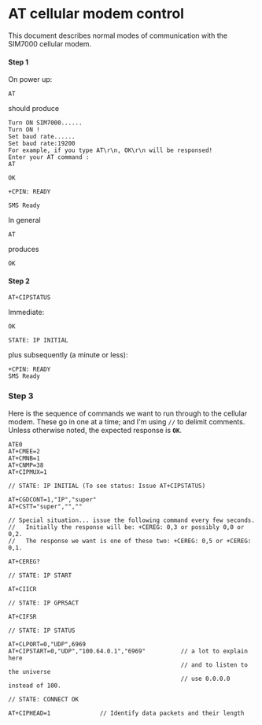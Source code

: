# AT cellular modem control

This document describes normal modes of communication with the SIM7000 cellular modem.


#### Step 1


On power up:
```
AT
```
should produce 

```
Turn ON SIM7000......
Turn ON !
Set baud rate......
Set baud rate:19200
For example, if you type AT\r\n, OK\r\n will be responsed!
Enter your AT command :
AT

OK

+CPIN: READY

SMS Ready
```

In general 

```
AT
```
produces

```
OK
```

#### Step 2



```
AT+CIPSTATUS
```

Immediate:

```
OK

STATE: IP INITIAL
```

plus subsequently (a minute or less): 

```
+CPIN: READY
SMS Ready
```


### Step 3

Here is the sequence of commands we want to run through to the cellular modem.
These go in one at a time; and I'm using `//` to delimit comments. Unless
otherwise noted, the expected response is **`OK`**.


```
ATE0
AT+CMEE=2
AT+CMNB=1
AT+CNMP=38
AT+CIPMUX=1

// STATE: IP INITIAL (To see status: Issue AT+CIPSTATUS)

AT+CGDCONT=1,"IP","super"
AT+CSTT="super","",""

// Special situation... issue the following command every few seconds.
//   Initially the response will be: +CEREG: 0,3 or possibly 0,0 or 0,2.
//   The response we want is one of these two: +CEREG: 0,5 or +CEREG: 0,1.

AT+CEREG?

// STATE: IP START

AT+CIICR

// STATE: IP GPRSACT

AT+CIFSR
      
// STATE: IP STATUS

AT+CLPORT=0,"UDP",6969
AT+CIPSTART=0,"UDP","100.64.0.1","6969"          // a lot to explain here
                                                 // and to listen to the universe
                                                 // use 0.0.0.0 instead of 100.
      
// STATE: CONNECT OK

AT+CIPHEAD=1              // Identify data packets and their length
```


